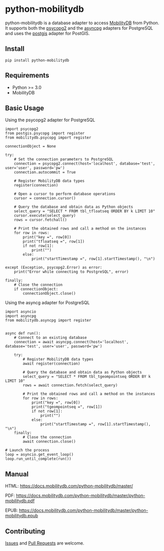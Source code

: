 # python-mobilitydb
python-mobilitydb is a database adapter to access [MobilityDB](https://github.com/ULB-CoDE-WIT/MobilityDB) from Python. It supports both the [psycopg2](https://github.com/psycopg/psycopg2) and the [asyncpg](https://github.com/MagicStack/asyncpg) adapters for PostgreSQL and uses the [postgis](https://github.com/tilery/python-postgis) adapter for PostGIS.


Install
------------
    pip install python-mobilitydb
    
Requirements
------------
 - Python >= 3.0
 - MobilityDB
 
Basic Usage
------------

Using the psycopg2 adapter for PostgreSQL

    import psycopg2
    from postgis.psycopg import register
    from mobilitydb.psycopg import register

    connectionObject = None

    try:
        # Set the connection parameters to PostgreSQL
        connection = psycopg2.connect(host='localhost', database='test', user='user', password='pw')
        connection.autocommit = True

        # Register MobilityDB data types
        register(connection)

        # Open a cursor to perform database operations
        cursor = connection.cursor()

        # Query the database and obtain data as Python objects
        select_query = "SELECT * FROM tbl_tfloatseq ORDER BY k LIMIT 10"
        cursor.execute(select_query)
        rows = cursor.fetchall()

        # Print the obtained rows and call a method on the instances
        for row in rows:
            print("key =", row[0])
            print("tfloatseq =", row[1])
            if not row[1]:
                print("")
            else:
                print("startTimestamp =", row[1].startTimestamp(), "\n")

    except (Exception, psycopg2.Error) as error:
        print("Error while connecting to PostgreSQL", error)

    finally:
        # Close the connection
        if connectionObject:
            connectionObject.close()

Using the asyncg adapter for PostgreSQL

    import asyncio
    import asyncpg
    from mobilitydb.asyncpg import register


    async def run():
        # Connect to an existing database
        connection = await asyncpg.connect(host='localhost', database='test', user='user', password='pw')

        try:
            # Register MobilityDB data types
            await register(connection)

            # Query the database and obtain data as Python objects
            select_query = "SELECT * FROM tbl_tgeompointseq ORDER BY k LIMIT 10"
            rows = await connection.fetch(select_query)

            # Print the obtained rows and call a method on the instances
            for row in rows:
                print("key =", row[0])
                print("tgeompointseq =", row[1])
                if not row[1]:
                    print("")
                else:
                    print("startTimestamp =", row[1].startTimestamp(), "\n")
        finally:
            # Close the connection
            await connection.close()

    # Launch the process
    loop = asyncio.get_event_loop()
    loop.run_until_complete(run())


Manual
------

HTML: https://docs.mobilitydb.com/python-mobilitydb/master/

PDF: https://docs.mobilitydb.com/python-mobilitydb/master/python-mobilitydb.pdf

EPUB: https://docs.mobilitydb.com/python-mobilitydb/master/python-mobilitydb.epub

Contributing
------------

[Issues](https://github.com/ULB-CoDE-WIT/python-mobilitydb/issues) and [Pull Requests](https://github.com/ULB-CoDE-WIT/python-mobilitydb/pulls) are welcome.

            
            
        
